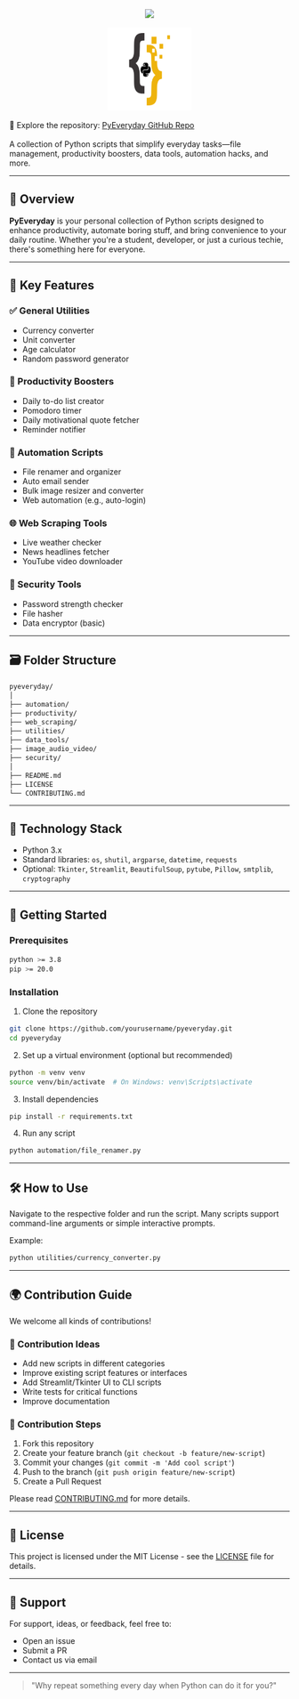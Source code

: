 <div align="center">  
  <img src="https://readme-typing-svg.herokuapp.com?color=00ffaa&size=35&width=900&height=80&lines=⚙️+PyEveryday+-+Automate+Your+Everyday+Tasks+with+Python!"/>
</div>

<p align="center">
  <img src="PyEveryday.png" alt="Project Logo" width="150" height="150" />
</p>



🔗 Explore the repository: [PyEveryday GitHub Repo](https://github.com/yourusername/pyeveryday)  
<br>
A collection of Python scripts that simplify everyday tasks—file management, productivity boosters, data tools, automation hacks, and more.

---

## 🌟 Overview

**PyEveryday** is your personal collection of Python scripts designed to enhance productivity, automate boring stuff, and bring convenience to your daily routine. Whether you're a student, developer, or just a curious techie, there's something here for everyone.

---

## 🎯 Key Features

### ✅ General Utilities
- Currency converter
- Unit converter
- Age calculator
- Random password generator

### 🧠 Productivity Boosters
- Daily to-do list creator
- Pomodoro timer
- Daily motivational quote fetcher
- Reminder notifier

### 🤖 Automation Scripts
- File renamer and organizer
- Auto email sender
- Bulk image resizer and converter
- Web automation (e.g., auto-login)

### 🌐 Web Scraping Tools
- Live weather checker
- News headlines fetcher
- YouTube video downloader

### 🔐 Security Tools
- Password strength checker
- File hasher
- Data encryptor (basic)

---

## 🗃 Folder Structure

```
pyeveryday/
│
├── automation/
├── productivity/
├── web_scraping/
├── utilities/
├── data_tools/
├── image_audio_video/
├── security/
│
├── README.md
├── LICENSE
└── CONTRIBUTING.md
```

---

## 🔧 Technology Stack

- Python 3.x
- Standard libraries: `os`, `shutil`, `argparse`, `datetime`, `requests`
- Optional: `Tkinter`, `Streamlit`, `BeautifulSoup`, `pytube`, `Pillow`, `smtplib`, `cryptography`

---

## 🚀 Getting Started

### Prerequisites

```bash
python >= 3.8
pip >= 20.0
```

### Installation

1. Clone the repository

```bash
git clone https://github.com/yourusername/pyeveryday.git
cd pyeveryday
```

2. Set up a virtual environment (optional but recommended)

```bash
python -m venv venv
source venv/bin/activate  # On Windows: venv\Scripts\activate
```

3. Install dependencies

```bash
pip install -r requirements.txt
```

4. Run any script

```bash
python automation/file_renamer.py
```

---

## 🛠 How to Use

Navigate to the respective folder and run the script. Many scripts support command-line arguments or simple interactive prompts.

Example:

```bash
python utilities/currency_converter.py
```

---

## 🌍 Contribution Guide

We welcome all kinds of contributions!

### 🧠 Contribution Ideas

- Add new scripts in different categories
- Improve existing script features or interfaces
- Add Streamlit/Tkinter UI to CLI scripts
- Write tests for critical functions
- Improve documentation

### 📝 Contribution Steps

1. Fork this repository
2. Create your feature branch (`git checkout -b feature/new-script`)
3. Commit your changes (`git commit -m 'Add cool script'`)
4. Push to the branch (`git push origin feature/new-script`)
5. Create a Pull Request

Please read [CONTRIBUTING.md](CONTRIBUTING.md) for more details.

---

## 📄 License

This project is licensed under the MIT License - see the [LICENSE](LICENSE) file for details.

---

## 🙌 Support

For support, ideas, or feedback, feel free to:
- Open an issue
- Submit a PR
- Contact us via email

---

> "Why repeat something every day when Python can do it for you?"
